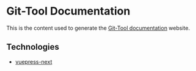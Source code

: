 # Git-Tool Documentation
This is the content used to generate the [Git-Tool documentation][docs] website.

## Technologies
 - [vuepress-next](https://github.com/vuepress/vuepress-next)

[docs]: https://git-tool.sierrasoftworks.com
